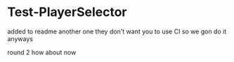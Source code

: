 # Test-PlayerSelector

added to readme
another one
they don't want you to use CI
so we gon do it anyways

round 2
how about now
